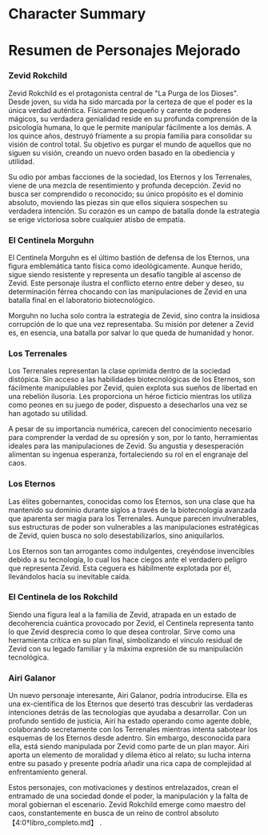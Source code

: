 # Character Summary

# Resumen de Personajes Mejorado

### Zevid Rokchild
Zevid Rokchild es el protagonista central de "La Purga de los Dioses". Desde joven, su vida ha sido marcada por la certeza de que el poder es la única verdad auténtica. Físicamente pequeño y carente de poderes mágicos, su verdadera genialidad reside en su profunda comprensión de la psicología humana, lo que le permite manipular fácilmente a los demás. A los quince años, destruyó fríamente a su propia familia para consolidar su visión de control total. Su objetivo es purgar el mundo de aquellos que no siguen su visión, creando un nuevo orden basado en la obediencia y utilidad.

Su odio por ambas facciones de la sociedad, los Eternos y los Terrenales, viene de una mezcla de resentimiento y profunda decepción. Zevid no busca ser comprendido o reconocido; su único propósito es el dominio absoluto, moviendo las piezas sin que ellos siquiera sospechen su verdadera intención. Su corazón es un campo de batalla donde la estrategia se erige victoriosa sobre cualquier atisbo de empatía.

### El Centinela Morguhn
El Centinela Morguhn es el último bastión de defensa de los Eternos, una figura emblemática tanto física como ideológicamente. Aunque herido, sigue siendo resistente y representa un desafío tangible al ascenso de Zevid. Este personaje ilustra el conflicto eterno entre deber y deseo, su determinación férrea chocando con las manipulaciones de Zevid en una batalla final en el laboratorio biotecnológico.

Morguhn no lucha solo contra la estrategia de Zevid, sino contra la insidiosa corrupción de lo que una vez representaba. Su misión por detener a Zevid es, en esencia, una batalla por salvar lo que queda de humanidad y honor. 

### Los Terrenales
Los Terrenales representan la clase oprimida dentro de la sociedad distópica. Sin acceso a las habilidades biotecnológicas de los Eternos, son fácilmente manipulables por Zevid, quien explota sus sueños de libertad en una rebelión ilusoria. Les proporciona un héroe ficticio mientras los utiliza como peones en su juego de poder, dispuesto a desecharlos una vez se han agotado su utilidad.

A pesar de su importancia numérica, carecen del conocimiento necesario para comprender la verdad de su opresión y son, por lo tanto, herramientas ideales para las manipulaciones de Zevid. Su angustia y desesperación alimentan su ingenua esperanza, fortaleciendo su rol en el engranaje del caos.

### Los Eternos
Las élites gobernantes, conocidas como los Eternos, son una clase que ha mantenido su dominio durante siglos a través de la biotecnología avanzada que aparenta ser magia para los Terrenales. Aunque parecen invulnerables, sus estructuras de poder son vulnerables a las manipulaciones estratégicas de Zevid, quien busca no solo desestabilizarlos, sino aniquilarlos.

Los Eternos son tan arrogantes como indulgentes, creyéndose invencibles debido a su tecnología, lo cual los hace ciegos ante el verdadero peligro que representa Zevid. Esta ceguera es hábilmente explotada por él, llevándolos hacia su inevitable caída.

### El Centinela de los Rokchild
Siendo una figura leal a la familia de Zevid, atrapada en un estado de decoherencia cuántica provocado por Zevid, el Centinela representa tanto lo que Zevid desprecia como lo que desea controlar. Sirve como una herramienta crítica en su plan final, simbolizando el vínculo residual de Zevid con su legado familiar y la máxima expresión de su manipulación tecnológica.

### Airi Galanor
Un nuevo personaje interesante, Airi Galanor, podría introducirse. Ella es una ex-científica de los Eternos que desertó tras descubrir las verdaderas intenciones detrás de las tecnologías que ayudaba a desarrollar. Con un profundo sentido de justicia, Airi ha estado operando como agente doble, colaborando secretamente con los Terrenales mientras intenta sabotear los esquemas de los Eternos desde adentro. Sin embargo, desconocida para ella, está siendo manipulada por Zevid como parte de un plan mayor. Airi aporta un elemento de moralidad y dilema ético al relato; su lucha interna entre su pasado y presente podría añadir una rica capa de complejidad al enfrentamiento general.

Estos personajes, con motivaciones y destinos entrelazados, crean el entramado de una sociedad donde el poder, la manipulación y la falta de moral gobiernan el escenario. Zevid Rokchild emerge como maestro del caos, constantemente en busca de un reino de control absoluto【4:0†libro_completo.md】 .